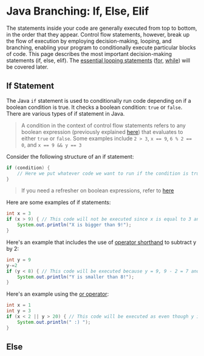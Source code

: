 # Java Branching: If, Else, Elif
The statements inside your code are generally executed from top to bottom, in the order that they appear. Control flow statements, however, break up the flow of execution by employing decision-making, looping, and branching, enabling your program to conditionally execute particular blocks of code. This page describes the most important decision-making statements (if, else, elif). The [essential looping statements](./Loops.md) ([for](./Loops.md#for-loops), [while](./Loops.md#while-loops)) will be covered later. 

## If Statement

The Java `if` statement is used to conditionally run code depending on if a boolean condition is true. It checks a boolean condition: `true` or `false`. There are various types of if statement in Java.

> A condition in the context of control flow statements refers to any boolean expression (previously explained [here](./Boolean-And-Equality-Operators.md)) that evaluates to either `true` or `false`. Some examples include `2 > 3`, `x == 9`, `6 % 2 == 0`, and `x == 9 && y == 3`

Consider the following structure of an if statement:
```java
if (condition) {
    // Here we put whatever code we want to run if the condition is true
}
```
> If you need a refresher on boolean expressions, refer to [here](./Boolean-And-Equality-Operators.md)


Here are some examples of if statements:
```java
int x = 3
if (x > 9) { // This code will not be executed since x is equal to 3 and 3 is less than 9 
    System.out.println("X is bigger than 9!");
}
```
Here's an example that includes the use of [operator shorthand](./Operators-And-Math.md#operator-shorthand) to subtract y by 2:
```java
int y = 9
y-=2
if (y < 8) { // This code will be executed because y = 9, 9 - 2 = 7 and 7 is less than 8.
    System.out.println("Y is smaller than 8!");
}
```

Here's an example using the [or operator](./Boolean-And-Equality-Operators.md#the-or-operator):
```java
int x = 1
int y = 3
if (x < 2 || y > 20) { // This code will be executed as even though y is not greater than 20, x is less than 2.
    System.out.println(" :) ");
}
```

## Else

